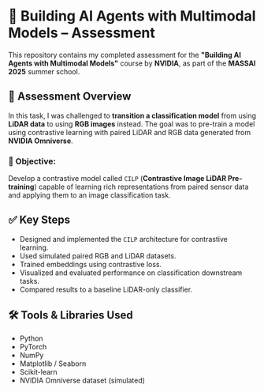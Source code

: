 # 🤖 Building AI Agents with Multimodal Models – Assessment

This repository contains my completed assessment for the **"Building AI Agents with Multimodal Models"** course by **NVIDIA**, as part of the **MASSAI 2025** summer school.

## 🧪 Assessment Overview

In this task, I was challenged to **transition a classification model** from using **LiDAR data** to using **RGB images** instead. The goal was to pre-train a model using contrastive learning with paired LiDAR and RGB data generated from **NVIDIA Omniverse**.

### 📌 Objective:
Develop a contrastive model called `CILP` (**Contrastive Image LiDAR Pre-training**) capable of learning rich representations from paired sensor data and applying them to an image classification task.

## ✅ Key Steps

- Designed and implemented the `CILP` architecture for contrastive learning.
- Used simulated paired RGB and LiDAR datasets.
- Trained embeddings using contrastive loss.
- Visualized and evaluated performance on classification downstream tasks.
- Compared results to a baseline LiDAR-only classifier.

## 🛠️ Tools & Libraries Used

- Python
- PyTorch
- NumPy
- Matplotlib / Seaborn
- Scikit-learn
- NVIDIA Omniverse dataset (simulated)

